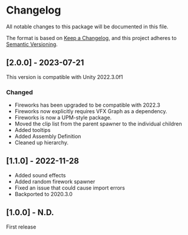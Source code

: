 # Changelog
All notable changes to this package will be documented in this file.

The format is based on [Keep a Changelog](http://keepachangelog.com/en/1.0.0/), 
and this project adheres to [Semantic Versioning](http://semver.org/spec/v2.0.0.html).


## [2.0.0] -  2023-07-21
This version is compatible with Unity 2022.3.0f1
### Changed
- Fireworks has been upgraded to be compatible with 2022.3
- Fireworks now explicitly requires VFX Graph as a dependency.
- Fireworks is now a UPM-style package.
- Moved the clip list from the parent spawner to the individual children
- Added tooltips
- Added Assembly Definition
- Cleaned up hierarchy.


## [1.1.0] - 2022-11-28
- Added sound effects
- Added random firework spawner
- Fixed an issue that could cause import errors
- Backported to 2020.3.0

## [1.0.0] - N.D.
First release